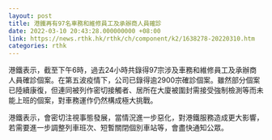 ```yaml
---
layout: post
title: 港鐵再有97名車務和維修員工及承辦商人員確診
date: 2022-03-10 20:43:28.000000000 +08:00
link: https://news.rthk.hk/rthk/ch/component/k2/1638278-20220310.htm
categories: rthk
---
```


港鐵表示，截至下午6時，過去24小時共錄得97宗涉及車務和維修員工及承辦商人員確診個案。在第五波疫情下，公司已錄得逾2900宗確診個案。雖然部分個案已陸續康復，但連同被列作密切接觸者、居所在大廈被圍封需接受強制檢測等而未能上班的個案，對車務運作仍然構成極大挑戰。

港鐵表示，會密切注視事態發展，當情況進一步惡化，對港鐵服務造成更大影響，若需要進一步調整列車班次、短暫關閉個別車站等，會盡快通知公眾。
